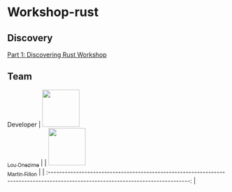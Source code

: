 # Workshop-rust

## Discovery

[Part 1: Discovering Rust Workshop](https://github.com/MartinFillon/Workshop-rust/blob/main/Discovery.md)

## Team

Developer
| [<img src="https://avatars.githubusercontent.com/u/109749395?v=4" width=85><br><sub>Lou Onezime</sub>](https://github.com/louonezime) |
| [<img src="https://avatars.githubusercontent.com/u/109749395?v=4" width=85><br><sub>Martin Fillon</sub>](https://github.com/MartinFillon) |
| :--------------------------------------------------------------------------------------------------------------------------------: |
